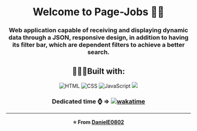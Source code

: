 
<h1 align="center">Welcome to Page-Jobs 👨‍💼 </h1> 
<h3 align="center">Web application capable of receiving and displaying dynamic data through a JSON, responsive design, in addition to having its filter bar, which are dependent filters to achieve a better search.</h3>
<div align="center">

## 👨🏽‍💻Built with:

<img alt="HTML" src="https://img.icons8.com/color/64/000000/html-5--v1.png"/>
<img alt="CSS" src="https://img.icons8.com/color/64/000000/css3.png"/>
<img alt="JavaScript" src="https://img.icons8.com/color/64/000000/javascript.png"/>
<img src="https://img.icons8.com/color/64/000000/sass.png"/>

### Dedicated time ⌚ ⇒ [![wakatime](https://wakatime.com/badge/github/DanielE0802/Proyecto-GIFOS.svg)](https://wakatime.com/badge/github/DanielE0802/Proyecto-GIFOS)

---
**⭐️ From [DanielE0802](https://github.com/DanielE0802)**

